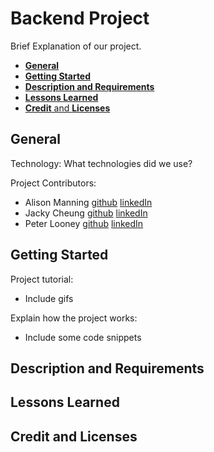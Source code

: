 # **Backend Project** <!-- omit in toc -->

Brief Explanation of our project.

- [**General**](#general)
- [**Getting Started**](#getting-started)
- [**Description and Requirements**](#description-and-requirements)
- [**Lessons Learned**](#lessons-learned)
- [**Credit** and **Licenses**](#credit-and-licenses)

## **General**

Technology:
What technologies did we use?

Project Contributors:
* Alison Manning [github](https://github.com/alisonlauren) [linkedIn](https://www.linkedin.com/in/alison-manning-9a25391b1/)
* Jacky Cheung [github](https://github.com/JC-2020) [linkedIn]()
* Peter Looney [github](https://github.com/plooney81) [linkedIn](https://www.linkedin.com/in/peter-looney-27b732166/)

## **Getting Started**

Project tutorial:
* Include gifs
  
Explain how the project works:
* Include some code snippets

## **Description and Requirements**

## **Lessons Learned**

## **Credit** and **Licenses**
